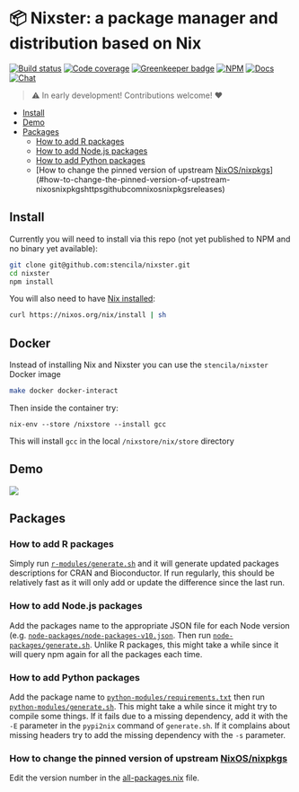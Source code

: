 # 📦 Nixster: a package manager and distribution based on Nix

[![Build status](https://travis-ci.org/stencila/nixster.svg?branch=master)](https://travis-ci.org/stencila/nixster)
[![Code coverage](https://codecov.io/gh/stencila/nixster/branch/master/graph/badge.svg)](https://codecov.io/gh/stencila/nixster)
[![Greenkeeper badge](https://badges.greenkeeper.io/stencila/nixster.svg)](https://greenkeeper.io/)
[![NPM](http://img.shields.io/npm/v/@stencila/nixster.svg?style=flat)](https://www.npmjs.com/package/@stencila/nixster)
[![Docs](https://img.shields.io/badge/docs-latest-blue.svg)](https://stencila.github.io/nixster/)
[![Chat](https://badges.gitter.im/stencila/stencila.svg)](https://gitter.im/stencila/stencila)

> :warning: In early development! Contributions welcome! :heart:

<!-- Automatically generated TOC. Don't edit, `make docs` instead>

<!-- toc -->

- [Install](#install)
- [Demo](#demo)
- [Packages](#packages)
  * [How to add R packages](#how-to-add-r-packages)
  * [How to add Node.js packages](#how-to-add-nodejs-packages)
  * [How to add Python packages](#how-to-add-python-packages)
  * [How to change the pinned version of upstream [NixOS/nixpkgs](https://github.com/NixOS/nixpkgs/releases)](#how-to-change-the-pinned-version-of-upstream-nixosnixpkgshttpsgithubcomnixosnixpkgsreleases)

<!-- tocstop -->

## Install

Currently you will need to install via this repo (not yet published to NPM and no binary yet available):

```bash
git clone git@github.com:stencila/nixster.git
cd nixster
npm install
```

You will also need to have [Nix installed](https://nixos.org/nix/download.html):

```bash
curl https://nixos.org/nix/install | sh
```

## Docker

Instead of installing Nix and Nixster you can use the `stencila/nixster` Docker image

```bash
make docker docker-interact
```

Then inside the container try:

```
nix-env --store /nixstore --install gcc
```

This will install `gcc` in  the local `/nixstore/nix/store` directory

## Demo

<a href="https://asciinema.org/a/KD0z367VL5mBNknueUpqzVGMP?size=medium&cols=120&autoplay=1" target="_blank"><img src="https://asciinema.org/a/KD0z367VL5mBNknueUpqzVGMP.svg" /></a>

## Packages

### How to add R packages
Simply run [`r-modules/generate.sh`](nix/pkgs/development/r-modules/generate.sh) and it will generate updated packages descriptions for CRAN and Bioconductor. If run regularly, this should be relatively fast as it will only add or update the difference since the last run.

### How to add Node.js packages
Add the packages name to the appropriate JSON file for each Node version (e.g. [`node-packages/node-packages-v10.json`](nix/pkgs/development/node-packages/node-packages-v10.json). Then run [`node-packages/generate.sh`](nix/pkgs/development/node-packages/generate.sh). Unlike R packages, this might take a while since it will query npm again for all the packages each time.

### How to add Python packages
Add the package name to [`python-modules/requirements.txt`](nix/pkgs/development/python-modules/requirements.txt) then run [`python-modules/generate.sh`](nix/pkgs/development/python-modules/generate.sh). This might take a while since it might try to compile some things. If it fails due to a missing dependency, add it with the `-E` parameter in the `pypi2nix` command of `generate.sh`. If it complains about missing headers try to add the missing dependency with the `-s` parameter.

### How to change the pinned version of upstream [NixOS/nixpkgs](https://github.com/NixOS/nixpkgs/releases)
Edit the version number in the [all-packages.nix](nix/pkgs/top-level/all-packages.nix#L4) file.
